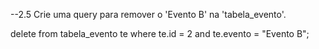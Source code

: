 ﻿--2.5 Crie uma query para remover o 'Evento B' na 'tabela_evento'.

delete from tabela_evento te
where te.id = 2
and te.evento = "Evento B";